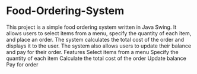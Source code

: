 # Food-Ordering-System
This project is a simple food ordering system written in Java Swing. It allows users to select items from a menu, specify the quantity of each item, and place an order. The system calculates the total cost of the order and displays it to the user. The system also allows users to update their balance and pay for their order.
Features
Select items from a menu
Specify the quantity of each item
Calculate the total cost of the order
Update balance
Pay for order
